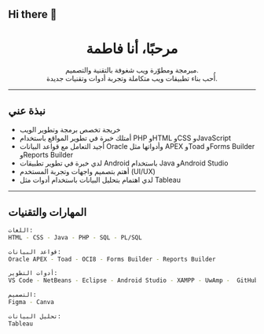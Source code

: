 ## Hi there 👋

<!--
**Fatimahpr/Fatimahpr** is a special repository because its `README.md` (this file) appears on your GitHub profile.
-->

<h1 align="center">مرحبًا، أنا فاطمة</h1>
<p align="center">
  مبرمجة ومطوّرة ويب شغوفة بالتقنية والتصميم.<br>
  أُحب بناء تطبيقات ويب متكاملة وتجربة أدوات وتقنيات جديدة.
</p>

---

## نبذة عني

- خريجة تخصص برمجة وتطوير الويب  
- أمتلك خبرة في تطوير المواقع باستخدام PHP وHTML وCSS وJavaScript  
- أجيد التعامل مع قواعد البيانات Oracle وأدواتها مثل APEX وToad وForms Builder وReports Builder  
- لدي خبرة في تطوير تطبيقات Android باستخدام Java وAndroid Studio  
- أهتم بتصميم واجهات وتجربة المستخدم (UI/UX)  
- لدي اهتمام بتحليل البيانات باستخدام أدوات مثل Tableau

---

## المهارات والتقنيات

```bash
اللغات:
HTML - CSS - Java - PHP - SQL - PL/SQL

قواعد البيانات:
Oracle APEX - Toad - OCI8 - Forms Builder - Reports Builder

أدوات التطوير:
VS Code - NetBeans - Eclipse - Android Studio - XAMPP - UwAmp -  GitHub

التصميم:
Figma - Canva

تحليل البيانات:
Tableau
